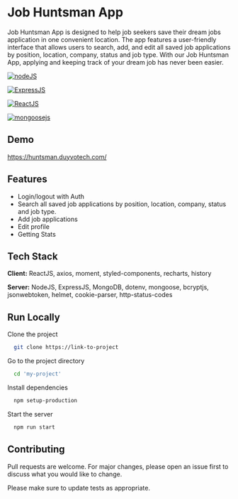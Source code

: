 # Job Huntsman App

Job Huntsman App is designed to help job seekers save their dream jobs application in one convenient location. The app features a user-friendly interface that allows users to search, add, and edit all saved job applications by position, location, company, status and job type. With our Job Huntsman App, applying and keeping track of your dream job has never been easier.

[![nodeJS](https://img.shields.io/badge/nodeJS-19.3-blue)](https://nodejs.org/en/)

[![ExpressJS](https://img.shields.io/badge/ExpressJS-4.8-red)](https://expressjs.com/)

[![ReactJS](https://img.shields.io/badge/ReactJS-18.2-orange)](https://reactjs.org/)

[![mongoosejs](https://img.shields.io/badge/mongoose-6.8-blue)](https://mongoosejs.com/)

## Demo

https://huntsman.duyvotech.com/

## Features

- Login/logout with Auth
- Search all saved job applications by position, location, company, status and job type.
- Add job applications
- Edit profile
- Getting Stats

## Tech Stack

**Client:** ReactJS, axios, moment, styled-components, recharts, history

**Server:** NodeJS, ExpressJS, MongoDB, dotenv, mongoose, bcryptjs, jsonwebtoken, helmet, cookie-parser, http-status-codes

## Run Locally

Clone the project

```bash
  git clone https://link-to-project
```

Go to the project directory

```bash
  cd 'my-project'
```

Install dependencies

```bash
  npm setup-production
```

Start the server

```bash
  npm run start
```

## Contributing

Pull requests are welcome. For major changes, please open an issue first to discuss what you would like to change.

Please make sure to update tests as appropriate.
